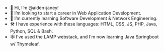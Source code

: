 - 👋 Hi, I’m @aiden-janey!
- 👀 I’m looking to start a career in Web Application Development.
- 🌱 I’m currently learning Software Development & Network Engineering.
- 🛠  I have experience with these languages: HTML, CSS, JS, PHP, Java, Python, SQL & Bash.
- 🕸  I've used the LAMP webstack, and I'm now learning Java Springboot w/ Thymeleaf. 
